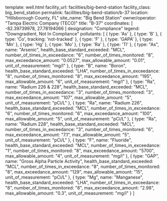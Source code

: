 template: well.html
facility_url: facilities/big-bend-station
facility_class: big_bend_station
permalink: facilities/big-bend-station/b-37
location: "Hillsborough County, FL"
site_name: "Big Bend Station"
owner/operator: "Tampa Electric Company (TECO)"
title: "B-37"
coordinates: [
  -82.39739978,
  27.78194066
]
designation: "Compliance"
legend: "Downgradient, Not In Compliance"
pollutants: [
  {
  type: 'As'
  },
  {
  type: 'B'
  },
  {
  type: 'Co',
  tracking: 'not-tracked'
  },
  {
  type: 'F'
  },
  {
  type: 'GAPA'
  },
  {
  type: 'Mn'
  },
  {
  type: 'Hg'
  },
  {
  type: 'Mo'
  },
  {
  type: 'Ra'
  },
  {
  type: 'Tl'
  },
  {
  type: "As",
  name: "Arsenic",
  health_base_standard_exceeded: "MCL",
  number_of_times_in_exceedance: "6",
  number_of_times_monitored: "8",
  max_exceedance_amount: "0.0527",
  max_allowable_amount: "0.01",
  unit_of_measurement: "mg/l"
  },
  {
  type: "B",
  name: "Boron",
  health_base_standard_exceeded: "LHA",
  number_of_times_in_exceedance: "8",
  number_of_times_monitored: "8",
  max_exceedance_amount: "195",
  max_allowable_amount: "6",
  unit_of_measurement: "mg/l"
  },
  {
  type: "Ra",
  name: "Radium 226 & 228",
  health_base_standard_exceeded: "MCL",
  number_of_times_in_exceedance: "3",
  number_of_times_monitored: "3",
  max_exceedance_amount: "107",
  max_allowable_amount: "5",
  unit_of_measurement: "pCi/L"
  },
  {
  type: "Ra",
  name: "Radium 226",
  health_base_standard_exceeded: "MCL",
  number_of_times_in_exceedance: "6",
  number_of_times_monitored: "6",
  max_exceedance_amount: "100",
  max_allowable_amount: "5",
  unit_of_measurement: "pCi/L"
  },
  {
  type: "Ra",
  name: "Radium 228",
  health_base_standard_exceeded: "MCL",
  number_of_times_in_exceedance: "3",
  number_of_times_monitored: "6",
  max_exceedance_amount: "7.1",
  max_allowable_amount: "5",
  unit_of_measurement: "pCi/L"
  },
  {
  type: "F",
  name: "Fluoride",
  health_base_standard_exceeded: "MCL",
  number_of_times_in_exceedance: "1",
  number_of_times_monitored: "8",
  max_exceedance_amount: "5700",
  max_allowable_amount: "4",
  unit_of_measurement: "mg/l"
  },
  {
  type: "GAP",
  name: "Gross Alpha Particle Activity",
  health_base_standard_exceeded: "MCL",
  number_of_times_in_exceedance: "8",
  number_of_times_monitored: "8",
  max_exceedance_amount: "129",
  max_allowable_amount: "15",
  unit_of_measurement: "pCi/L"
  },
  {
  type: "Mg",
  name: "Manganese",
  health_base_standard_exceeded: "LHA",
  number_of_times_in_exceedance: "8",
  number_of_times_monitored: "8",
  max_exceedance_amount: "2.98",
  max_allowable_amount: "0.3",
  unit_of_measurement: "mg/l"
  }
]
